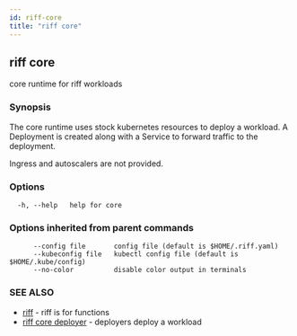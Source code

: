 ```yaml
---
id: riff-core
title: "riff core"
---
```

## riff core

core runtime for riff workloads

### Synopsis

The core runtime uses stock kubernetes resources to deploy a workload. A
Deployment is created along with a Service to forward traffic to the deployment.

Ingress and autoscalers are not provided.

### Options

```
  -h, --help   help for core
```

### Options inherited from parent commands

```
      --config file       config file (default is $HOME/.riff.yaml)
      --kubeconfig file   kubectl config file (default is $HOME/.kube/config)
      --no-color          disable color output in terminals
```

### SEE ALSO

* [riff](riff.md)	 - riff is for functions
* [riff core deployer](riff_core_deployer.md)	 - deployers deploy a workload

